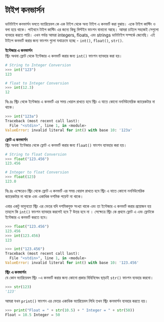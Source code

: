 # টাইপ কনভার্সন

ডাটাটাইপ কনভার্সন বলতে ভ্যারিয়েবল কে এক টাইপ থেকে অন্য টাইপ এ কনভার্ট করা বুঝায়। একে টাইপ কাস্টিং ও বলা হয়ে থাকে। পাইথনে টাইপ কাস্টিং এর জন্যে কিছু বিল্টইন ফাংশন বানানো আছে। আমরা চাইলে সহজেই সেগুলো ব্যবহার করতে পারি। এখন পর্যন্ত আমরা integers, floats, এবং strings ডাটাটাইপ সম্পর্কে জেনেছি। এই টাইপে কনভার্ট করার জন্য ফাংশন গুলো যথাক্রমে হচ্ছে - `int()`, `float()`, `str()`.

**ইন্টেজার এ কনভার্সন**  
স্ট্রিং অথবা ফ্লোট থেকে ইন্টেজার এ কনভার্ট করার জন্য `int()` ফাংশন ব্যাবহার করা হয়।

```python
# String to Integer Conversion
>>> int("123")
123

# float to Integer Conversion
>>> int(12.3)
12
```

বিঃ দ্রঃ স্ট্রিং থেকে ইন্টেজার এ কনভার্ট এর সময় খেয়াল রাখতে হবে স্ট্রিং এ যাতে কোনো নননিউমেরিক ক্যারেকটার না থাকে।

```python
>>> int("123a")
Traceback (most recent call last):
  File "<stdin>", line 1, in <module>
ValueError: invalid literal for int() with base 10: '123a'
```

**ফ্লোট এ কনভার্সন**  
স্ট্রিং অথবা ইন্টেজার থেকে ফ্লোট এ কনভার্ট করার জন্য `float()` ফাংশন ব্যাবহার করা হয়।

```python
# String to float Conversion
>>> float("123.456")
123.456

# Integer to float Conversion
>>> float(123)
123.0
```

বিঃ দ্রঃ এক্ষেত্রেও স্ট্রিং থেকে ফ্লোট এ কনভার্ট এর সময় খেয়াল রাখতে হবে স্ট্রিং এ যাতে কোনো নননিউমেরিক ক্যারেকটার না থাকে এবং একাধিক দশমিক পয়েন্ট না থাকে।

এবার একটু ভাবুনতো স্ট্রিং এর ভেতর যদি দশমিকযুক্ত সংখ্যা থাকে এবং তা ইন্টেজার এ কনভার্ট করার প্রয়োজন হয় তাহলে কি `int()` ফাংশন ব্যাবহার করলেই হবে ? উত্তর হবে না । সেক্ষেত্রে স্ট্রিং কে প্রথমে ফ্লোট এ এবং ফ্লোটকে ইন্টেজার এ কনভার্ট করতে হবে।

```python
>>> float("123.456")
123.456
>>> int(123.456)
123
```

```python
>>> int("123.456")
Traceback (most recent call last):
  File "<stdin>", line 1, in <module>
ValueError: invalid literal for int() with base 10: '123.456'
```

**স্ট্রিং এ কনভার্সন**  
যে কোন ভ্যারিয়েবল স্ট্রিং -এ কনভার্ট করার জন্য কোনো প্রকার বিধিনিষেধ ছাড়াই `str()` ফাংশন ব্যবহার করবো।

```python
>>> str(123)
'123'
```

আমরা যখন `print()` ফাংশন এর ভেতর একাধিক ভ্যারিয়েবল লিখি তখন স্ট্রিং কনভার্সন ব্যবহার করতে হয়।

```python
>>> print("Float = " + str(10.5) + " Integer = " + str(50))
Float = 10.5 Integer = 50
```


